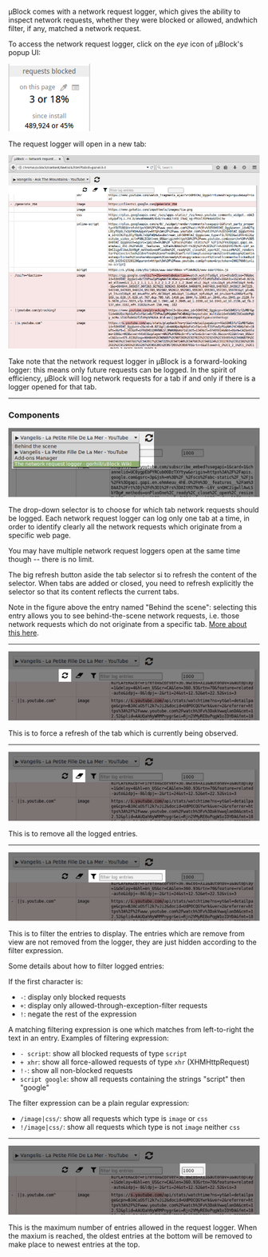 µBlock comes with a network request logger, which gives the ability to inspect network requests, whether they were blocked or allowed, andwhich filter, if any, matched a network request.

To access the network request logger, click on the _eye_ icon of µBlock's popup UI:

![Figure 1](https://raw.githubusercontent.com/gorhill/uBlock/master/doc/img/popup-1c.png)

The request logger will open in a new tab:

![Figure 2](https://raw.githubusercontent.com/gorhill/uBlock/master/doc/img/rlogger-01.png)

Take note that the network request logger in µBlock is a forward-looking logger: this means only future requests can be logged. In the spirit of efficiency, µBlock will log network requests for a tab if and only if there is a logger opened for that tab.

***

### Components

![Figure 2](https://raw.githubusercontent.com/gorhill/uBlock/master/doc/img/rlogger-02.png)

The drop-down selector is to choose for which tab network requests should be logged. Each network request logger can log only one tab at a time, in order to identify clearly all the network requests which originate from a specific web page.

You may have multiple network request loggers open at the same time though -- there is no limit.

The big refresh button aside the tab selector si to refresh the content of the selector. When tabs are added or closed, you need to refresh explicitly the selector so that its content reflects the current tabs.

Note in the figure above the entry named "Behind the scene": selecting this entry allows you to see behind-the-scene network requests, i.e. those network requests which do not originate from a specific tab. [More about this here](https://github.com/gorhill/uBlock/wiki/Behind-the-scene-network-requests).

***

![Figure 3](https://raw.githubusercontent.com/gorhill/uBlock/master/doc/img/rlogger-03.png)

This is to force a refresh of the tab which is currently being observed.

***

![Figure 4](https://raw.githubusercontent.com/gorhill/uBlock/master/doc/img/rlogger-04.png)

This is to remove all the logged entries.

***

![Figure 6](https://raw.githubusercontent.com/gorhill/uBlock/master/doc/img/rlogger-06.png)

This is to filter the entries to display. The entries which are remove from view are not removed from the logger, they are just hidden according to the filter expression.

Some details about how to filter logged entries:

If the first character is:
- `-`: display only blocked requests
- `+`: display only allowed-through-exception-filter requests
- `!`: negate the rest of the expression

A matching filtering expression is one which matches from left-to-right the text in an entry. Examples of filtering expression:

- `- script`: show all blocked requests of type `script`
- `+ xhr`: show all force-allowed requests of type `xhr` (XHMHttpRequest)
- `!-`: show all non-blocked requests
- `script google`: show all requests containing the strings "script" then "google"

The filter expression can be a plain regular expression:

- `/image|css/`: show all requests which type is `image` or `css`
- `!/image|css/`: show all requests which type is not `image` neither `css`

***

![Figure 5](https://raw.githubusercontent.com/gorhill/uBlock/master/doc/img/rlogger-05.png)

This is the maximum number of entries allowed in the request logger. When the maxium is reached, the oldest entries at the bottom will be removed to make place to newest entries at the top.